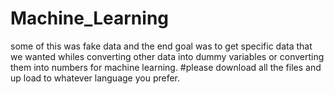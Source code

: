 # Machine_Learning
some of this was fake data and the end goal was to get specific data that we wanted whiles converting other data into dummy variables or converting them into numbers for machine learning. #please download all the files and up load to whatever language you prefer.

